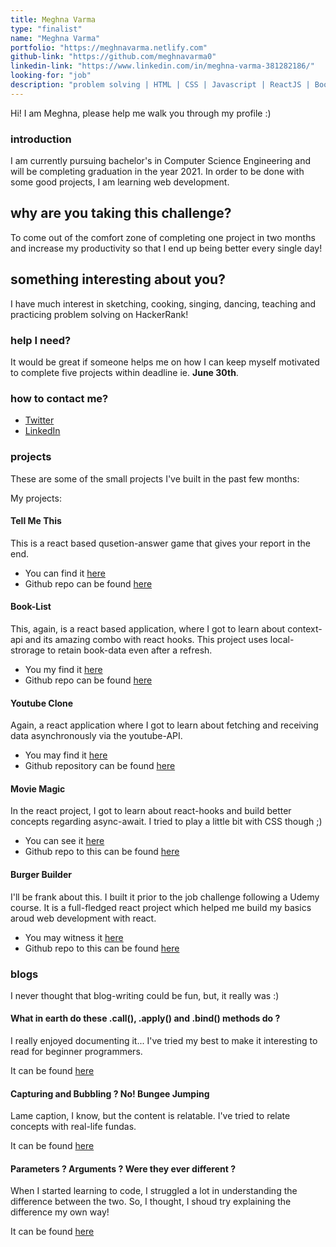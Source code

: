 ```yaml
---
title: Meghna Varma
type: "finalist"
name: "Meghna Varma"
portfolio: "https://meghnavarma.netlify.com"
github-link: "https://github.com/meghnavarma0"
linkedin-link: "https://www.linkedin.com/in/meghna-varma-381282186/"
looking-for: "job"
description: "problem solving | HTML | CSS | Javascript | ReactJS | Bootstrap"
---
```


Hi! I am Meghna, please help me walk you through my profile :)

### introduction

I am currently pursuing bachelor's in Computer Science Engineering and will be completing graduation in the year 2021. In order to be done with some good projects, I am learning web development.

## why are you taking this challenge?

To come out of the comfort zone of completing one project in two months and increase my productivity so that I end up being better every single day!

## something interesting about you?

I have much interest in sketching, cooking, singing, dancing, teaching and practicing problem solving on HackerRank!

### help I need?

It would be great if someone helps me on how I can keep myself motivated to complete five projects within deadline ie. **June 30th**.

### how to contact me?

- [Twitter](https://twitter.com/MeghnaVarma6)
- [LinkedIn](https://www.linkedin.com/in/meghna-varma-381282186/)

### projects

These are some of the small projects I've built in the past few months:

My projects:

#### Tell Me This

This is a react based qusetion-answer game that gives your report in the end.

- You can find it [here](https://tellmethis.netlify.app/)
- Github repo can be found [here](https://github.com/meghnavarma0/react-quiz-app)

#### Book-List

This, again, is a react based application, where I got to learn about context-api and its amazing combo with react hooks. This project uses local-strorage to retain book-data even after a refresh.

- You my find it [here](https://bookread.netlify.app/)
- Github repo can be found [here](https://github.com/meghnavarma0/booklist)

#### Youtube Clone

Again, a react application where I got to learn about fetching and receiving data asynchronously via the youtube-API.

- You may find it [here](https://myyoutubeclone.netlify.app/)
- Github repository can be found [here](https://github.com/meghnavarma0/react-youtube-clone)

#### Movie Magic

In the react project, I got to learn about react-hooks and build better concepts regarding async-await. I tried to play a little bit with CSS though ;)

- You can see it [here](https://moviemagicsearch.netlify.app/)
- Github repo to this can be found [here](https://github.com/meghnavarma0/movie-magic)

#### Burger Builder

I'll be frank about this. I built it prior to the job challenge following a Udemy course. It is a full-fledged react project which helped me build my basics aroud web development with react.

- You may witness it [here](https://myburgermaker.netlify.app/)
- Github repo to this can be found [here](https://github.com/meghnavarma0/BurgerBuilder)

### blogs

I never thought that blog-writing could be fun, but, it really was :)

#### What in earth do these .call(), .apply() and .bind() methods do ?

I really enjoyed documenting it... I've tried my best to make it interesting to read for beginner programmers.

It can be found [here](https://backtwobasics.vercel.app/call-apply-bind/)

#### Capturing and Bubbling ? No! Bungee Jumping

Lame caption, I know, but the content is relatable. I've tried to relate concepts with real-life fundas.

It can be found [here](https://backtwobasics.vercel.app/event-capturing-bubbling/)

#### Parameters ? Arguments ? Were they ever different ?

When I started learning to code, I struggled a lot in understanding the difference between the two. So, I thought, I shoud try explaining the difference my own way!

It can be found [here](https://backtwobasics.vercel.app/parameters-arguments/)
